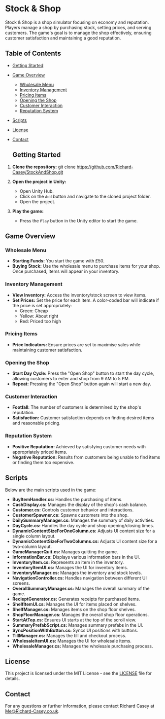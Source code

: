 # Stock & Shop

Stock & Shop is a shop simulator focusing on economy and reputation. Players manage a shop by purchasing stock, setting prices, and serving customers. The game's goal is to manage the shop effectively, ensuring customer satisfaction and maintaining a good reputation.

## Table of Contents
- [Getting Started](#getting-started)
- [Game Overview](#game-overview)
  - [Wholesale Menu](#wholesale-menu)
  - [Inventory Management](#inventory-management)
  - [Pricing Items](#pricing-items)
  - [Opening the Shop](#opening-the-shop)
  - [Customer Interaction](#customer-interaction)
  - [Reputation System](#reputation-system)
- [Scripts](#scripts)
- [License](#license)
- [Contact](#contact)

  ## Getting Started

1. **Clone the repository:**
   git clone https://github.com/Richard-Casey/StockAndShop.git

2. **Open the project in Unity:**
   - Open Unity Hub.
   - Click on the `Add` button and navigate to the cloned project folder.
   - Open the project.

3. **Play the game:**
   - Press the `Play` button in the Unity editor to start the game.
  
## Game Overview

### Wholesale Menu
- **Starting Funds:** You start the game with £50.
- **Buying Stock:** Use the wholesale menu to purchase items for your shop. Once purchased, items will appear in your inventory.

### Inventory Management
- **View Inventory:** Access the inventory/stock screen to view items.
- **Set Prices:** Set the price for each item. A color-coded bar will indicate if the price is set appropriately:
  - Green: Cheap
  - Yellow: About right
  - Red: Priced too high

### Pricing Items
- **Price Indicators:** Ensure prices are set to maximise sales while maintaining customer satisfaction.

### Opening the Shop
- **Start Day Cycle:** Press the "Open Shop" button to start the day cycle, allowing customers to enter and shop from 9 AM to 5 PM.
- **Repeat:** Pressing the "Open Shop" button again will start a new day.

### Customer Interaction
- **Footfall:** The number of customers is determined by the shop's reputation.
- **Satisfaction:** Customer satisfaction depends on finding desired items and reasonable pricing.

### Reputation System
- **Positive Reputation:** Achieved by satisfying customer needs with appropriately priced items.
- **Negative Reputation:** Results from customers being unable to find items or finding them too expensive.

## Scripts

Below are the main scripts used in the game:

- **BuyItemHandler.cs:** Handles the purchasing of items.
- **CashDisplay.cs:** Manages the display of the shop's cash balance.
- **Customer.cs:** Controls customer behavior and interactions.
- **CustomerSpawner.cs:** Spawns customers into the shop.
- **DailySummaryManager.cs:** Manages the summary of daily activities.
- **DayCycle.cs:** Handles the day cycle and shop opening/closing times.
- **DynamicContentSizeForOneColumn.cs:** Adjusts UI content size for a single column layout.
- **DynamicContentSizeForTwoColumns.cs:** Adjusts UI content size for a two-column layout.
- **GameManagerQuit.cs:** Manages quitting the game.
- **InformationBar.cs:** Displays various information bars in the UI.
- **InventoryItem.cs:** Represents an item in the inventory.
- **InventoryItemUI.cs:** Manages the UI for inventory items.
- **InventoryManager.cs:** Manages the inventory and stock levels.
- **NavigationController.cs:** Handles navigation between different UI screens.
- **OverallSummaryManager.cs:** Manages the overall summary of the game.
- **RecieptGenerator.cs:** Generates receipts for purchased items.
- **ShelfItemUI.cs:** Manages the UI for items placed on shelves.
- **ShelfManager.cs:** Manages items on the shop floor shelves.
- **ShopFloorManager.cs:** Manages the overall shop floor operations.
- **StartAtTop.cs:** Ensures UI starts at the top of the scroll view.
- **SummaryPrefabScript.cs:** Manages summary prefabs in the UI.
- **SyncPositionWithButton.cs:** Syncs UI positions with buttons.
- **TillManager.cs:** Manages the till and checkout process.
- **WholesaleItemUI.cs:** Manages the UI for wholesale items.
- **WholesaleManager.cs:** Manages the wholesale purchasing process.

## License

This project is licensed under the MIT License - see the [LICENSE](LICENSE) file for details.

## Contact

For any questions or further information, please contact Richard Casey at Me@Richard-Casey.co.uk.

